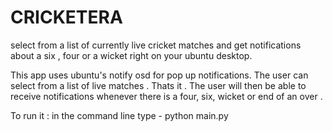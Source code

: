 CRICKETERA
==========

select from a list of currently live cricket matches and get notifications about a six , four or a wicket right on your ubuntu desktop.

This app uses ubuntu's notify osd for pop up  notifications.
The user can select from a list of live matches . Thats it . The user will then be able to receive notifications whenever there is a four, six, wicket or end of an over .


To run it :
in the command line type - 
		python main.py 

